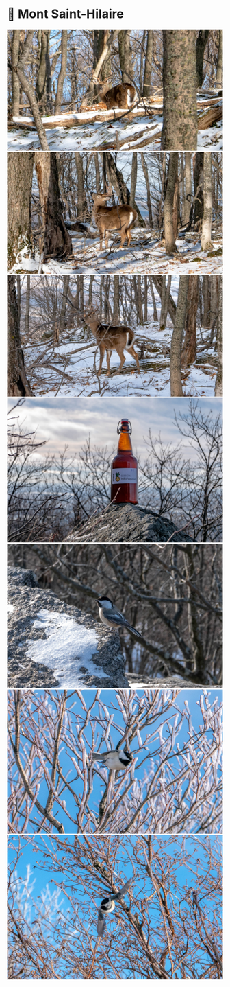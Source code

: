 # 🦌 Mont Saint-Hilaire

[![P2600486](/photos/hd/P2600486.jpg)](/photos/P2600486.md)
[![P2600492](/photos/hd/P2600492.jpg)](/photos/P2600492.md)
[![P2600503](/photos/hd/P2600503.jpg)](/photos/P2600503.md)
[![P2600529](/photos/hd/P2600529.jpg)](/photos/P2600529.md)
[![P2600539](/photos/hd/P2600539.jpg)](/photos/P2600539.md)
[![P2600544](/photos/hd/P2600544.jpg)](/photos/P2600544.md)
[![P2600548](/photos/hd/P2600548.jpg)](/photos/P2600548.md)
